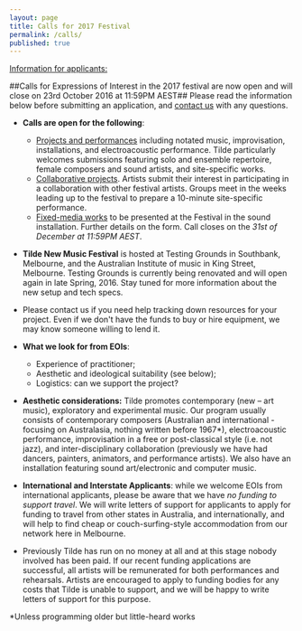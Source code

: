 ```yaml
---
layout: page
title: Calls for 2017 Festival
permalink: /calls/
published: true
---
```

<span style="text-decoration: underline;">Information for applicants:</span>


##Calls for Expressions of Interest in the 2017 festival are now open and will close on 23rd October 2016 at 11:59PM AEST##
Please read the information below before submitting an application, and [contact us](http://www.tilde.net.au/contact/) with any questions.

*   **Calls are open for the following**:
    *   [Projects and performances](/eoi-projects/) including notated music, improvisation, installations, and electroacoustic performance. Tilde particularly welcomes submissions featuring solo and ensemble repertoire, female composers and sound artists, and site-specific works.
    *   [Collaborative projects](/eoi-collab). Artists submit their interest in participating in a collaboration with other festival artists. Groups meet in the weeks leading up to the festival to prepare a 10-minute site-specific performance.
    *   [Fixed-media works](/fixed-media) to be presented at the Festival in the sound installation. Further details on the form. Call closes on the _31st of December at 11:59PM AEST_.

*   **Tilde New Music Festival** is hosted at Testing Grounds in Southbank, Melbourne, and the Australian Institute of music in King Street, Melbourne. Testing Grounds is currently being renovated and will open again in late Spring, 2016. Stay tuned for more information about the new setup and tech specs.
*   Please contact us if you need help tracking down resources for your project. Even if we don't have the funds to buy or hire equipment, we may know someone willing to lend it.
*   **What we look for from EOIs**:
    *   Experience of practitioner;
    *   Aesthetic and ideological suitability (see below);
    *   Logistics: can we support the project?
*   **Aesthetic considerations:** Tilde promotes contemporary (new – art music), exploratory and experimental music. Our program usually consists of contemporary composers (Australian and international - focusing on Australasia, nothing written before 1967*), electroacoustic performance, improvisation in a free or post-classical style (i.e. not jazz), and inter-disciplinary collaboration (previously we have had dancers, painters, animators, and performance artists). We also have an installation featuring sound art/electronic and computer music.
*   **International and Interstate Applicants**: while we welcome EOIs from international applicants, please be aware that we have _no funding to support travel_. We will write letters of support for applicants to apply for funding to travel from other states in Australia, and internationally, and will help to find cheap or couch-surfing-style accommodation from our network here in Melbourne.
*   Previously Tilde has run on no money at all and at this stage nobody involved has been paid. If our recent funding applications are successful, all artists will be remunerated for both performances and rehearsals. Artists are encouraged to apply to funding bodies for any costs that Tilde is unable to support, and we will be happy to write letters of support for this purpose.



*Unless programming older but little-heard works
